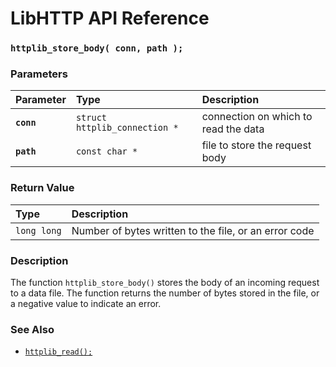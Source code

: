# LibHTTP API Reference

### `httplib_store_body( conn, path );`

### Parameters

| Parameter | Type | Description |
| :--- | :--- | :--- |
|**`conn`**|`struct httplib_connection *`|connection on which to read the data|
|**`path`**|`const char *`|file to store the request body|

### Return Value

| Type | Description |
| :--- | :--- |
|`long long`|Number of bytes written to the file, or an error code|

### Description

The function `httplib_store_body()` stores the body of an incoming request to a data file. The function returns the number of bytes stored in the file, or a negative value to indicate an error.

### See Also

* [`httplib_read();`](httplib_read.md)
